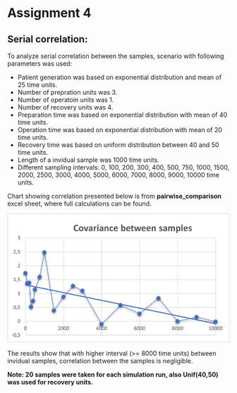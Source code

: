 # Assignment 4

## Serial correlation:

To analyze serial correlation between the samples, scenario with following parameters was used:  
- Patient generation was based on exponential distribution and mean of 25 time units.
- Number of prepration units was 3.
- Number of operatoin units was 1.
- Number of recovery units was 4.
- Preparation time was based on exponential distribution with mean of 40 time units.
- Operation time was based on exponential distribution with mean of 20 time units.
- Recovery time was based on uniform distribution between 40 and 50 time units.
- Length of a invidual sample was 1000 time units.
- Different sampling intervals: 0, 100, 200, 300, 400, 500, 750, 1000, 1500, 2000, 2500, 3000, 4000, 5000, 6000, 7000, 8000, 9000, 10000 time units.

Chart showing correlation presented below is from **pairwise_comparison** excel sheet, where full calculations can be found. 

![Correlation](./correlation.png)

The results show that with higher interval (>= 8000 time units) between invidual samples, correlation between the samples is negligible.

**Note: 20 samples were taken for each simulation run, also Unif(40,50) was used for recovery units.**
